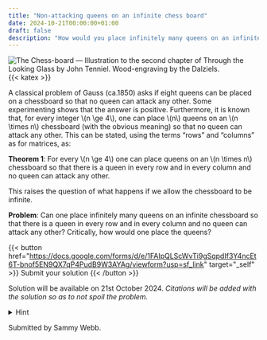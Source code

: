 ```yaml
---
title: "Non-attacking queens on an infinite chess board"
date: 2024-10-21T00:00:00+01:00
draft: false
description: "How would you place infinitely many queens on an infinite chessboard so that there is a queen in every row and in every column and no queen can attack any other?"
---
```

![The Chess-board — Illustration to the second chapter of Through the Looking Glass by John Tenniel. Wood-engraving by the Dalziels.](img/problems/ttlgchessboard.jpg)
{{< katex >}}

A classical problem of Gauss (ca.1850) asks if eight queens can be placed on a
chessboard so that no queen can attack any other. Some experimenting shows that
the answer is positive. Furthermore, it is known that, for every
integer \\(n \ge 4\\), one can place \\(n\\) queens on an \\(n \times n\\) chessboard (with the obvious
meaning) so that no queen can attack any other. This can be stated, using the terms
“rows” and “columns” as for matrices, as:

**Theorem 1**: For every \\(n \ge 4\\) one can place queens on an \\(n \times n\\) chessboard so
that there is a queen in every row and in every column and no queen can attack any
other.

This raises the question of what happens if we allow the chessboard to be infinite.

**Problem**: Can one place infinitely many queens on an infinite chessboard so that there is a queen in every row and in every column and no queen can attack any other? Critically, how would one place the queens?

{{< button href="https://docs.google.com/forms/d/e/1FAIpQLScWvTi9gSqpdIf3Y4ncEt6T-bnof5EN9QX7qP4PudB9W3AYAg/viewform?usp=sf_link" target="_self" >}}
Submit your solution
{{< /button >}}

Solution will be available on 21st October 2024. *Citations will be added with the solution so as to not spoil the problem.*

<details>
  <summary>Hint</summary>
  <p>
    The solution is not unique, but there is a simple way to place the queens. Think small, maybe start with 5 by 5, and work your way up.
  </p>
</details>

Submitted by Sammy Webb.